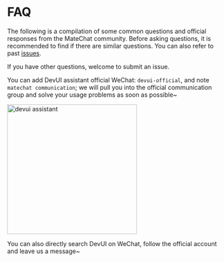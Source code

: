 # FAQ

The following is a compilation of some common questions and official responses from the MateChat community. Before asking questions, it is recommended to find if there are similar questions. You can also refer to past [issues](https://gitcode.com/DevCloudFE/MateChat/issues).

If you have other questions, welcome to submit an issue.

You can add DevUI assistant official WeChat: `devui-official`, and note `matechat communication`; we will pull you into the official communication group and solve your usage problems as soon as possible~

<img src="/png/footer/wechat.jpg" alt="devui assistant" width="300">

You can also directly search DevUI on WeChat, follow the official account and leave us a message~